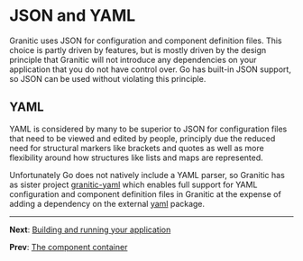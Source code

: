 # JSON and YAML

Granitic uses JSON for configuration and component definition files. This choice is partly driven by features, but is mostly driven by the design principle that Granitic will not introduce any dependencies on your application that you do not have control over. Go has built-in JSON support, so JSON can be used without violating this principle.

## YAML

YAML is considered by many to be superior to JSON for configuration files that need to be viewed and edited by people, principly due the reduced need for structural markers like brackets and quotes as well as more flexibility around how structures like lists and maps are represented.

Unfortunately Go does not natively include a YAML parser, so Granitic has as sister project [granitic-yaml](https://github.com/graniticio/granitic-yaml) which enables full support for YAML configuration and component definition files in Granitic at the expense of adding a dependency on the external [yaml](https://gopkg.in/yaml.v2) package.

---
**Next**: [Building and running your application](gpr-build.md)

**Prev**: [The component container](ioc-index.md)